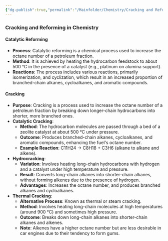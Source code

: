 ```yaml
---
{"dg-publish":true,"permalink":"/Mainfolder/Chemistry/Cracking and Reforming/"}
---
```


### Cracking and Reforming in Chemistry

#### Catalytic Reforming
- **Process**: Catalytic reforming is a chemical process used to increase the octane number of a petroleum fraction.
- **Method**: It is achieved by heating the hydrocarbon feedstock to about 500 °C in the presence of a catalyst (e.g., platinum on alumina support).
- **Reactions**: The process includes various reactions, primarily isomerization, and cyclization, which result in an increased proportion of branched-chain alkanes, cycloalkanes, and aromatic compounds.

#### Cracking
- **Purpose**: Cracking is a process used to increase the octane number of a petroleum fraction by breaking down longer-chain hydrocarbons into shorter, more branched ones.
- **Catalytic Cracking**:
  - **Method**: The hydrocarbon molecules are passed through a bed of a zeolite catalyst at about 500 °C under pressure.
  - **Outcome**: Produces branched-chain alkanes, cycloalkanes, and aromatic compounds, enhancing the fuel's octane number.
  - **Example Reaction**: C11H24 → C8H18 + C3H6 (alkane to alkane and alkene).
- **Hydrocracking**:
  - **Variation**: Involves heating long-chain hydrocarbons with hydrogen and a catalyst under high temperature and pressure.
  - **Result**: Converts long-chain alkanes into shorter-chain alkanes, without forming alkenes due to the presence of hydrogen.
  - **Advantages**: Increases the octane number, and produces branched alkanes and cycloalkanes.
- **Thermal Cracking**:
  - **Alternative Process**: Known as thermal or steam cracking.
  - **Method**: Involves heating long-chain molecules at high temperatures (around 900 °C) and sometimes high pressure.
  - **Outcome**: Breaks down long-chain alkanes into shorter-chain alkanes and alkenes.
  - **Note**: Alkenes have a higher octane number but are less desirable in car engines due to their tendency to form gums.
